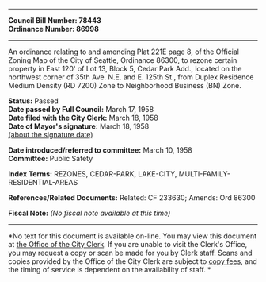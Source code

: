 * * * * *  
  
**Council Bill Number: [](#h0)[](#h2)78443**   
**Ordinance Number: 86998**  
  
* * * * *  
  
An ordinance relating to and amending Plat 221E page 8, of the Official Zoning Map of the City of Seattle, Ordinance 86300, to rezone certain property in East 120' of Lot 13, Block 5, Cedar Park Add., located on the northwest corner of 35th Ave. N.E. and E. 125th St., from Duplex Residence Medium Density (RD 7200) Zone to Neighborhood Business (BN) Zone.  
  
**Status:** Passed   
**Date passed by Full Council:** March 17, 1958   
**Date filed with the City Clerk:** March 18, 1958   
**Date of Mayor's signature:** March 18, 1958   
[(about the signature date)](/~public/approvaldate.htm)   
  
  
**Date introduced/referred to committee:** March 10, 1958   
**Committee:** Public Safety   
  
**Index Terms:** REZONES, CEDAR-PARK, LAKE-CITY, MULTI-FAMILY-RESIDENTIAL-AREAS  
  
**References/Related Documents:** Related: CF 233630; Amends: Ord 86300  
  
**Fiscal Note:** *(No fiscal note available at this time)*  
  
* * * * *  
  
*No text for this document is available on-line. You may view this document at [the Office of the City Clerk](http://www.seattle.gov/leg/clerk/contactUs.htm). If you are unable to visit the Clerk's Office, you may request a copy or scan be made for you by Clerk staff. Scans and copies provided by the Office of the City Clerk are subject to [copy fees](http://clerk.seattle.gov/~public/clerkfees.htm), and the timing of service is dependent on the availability of staff. *  
  
  

